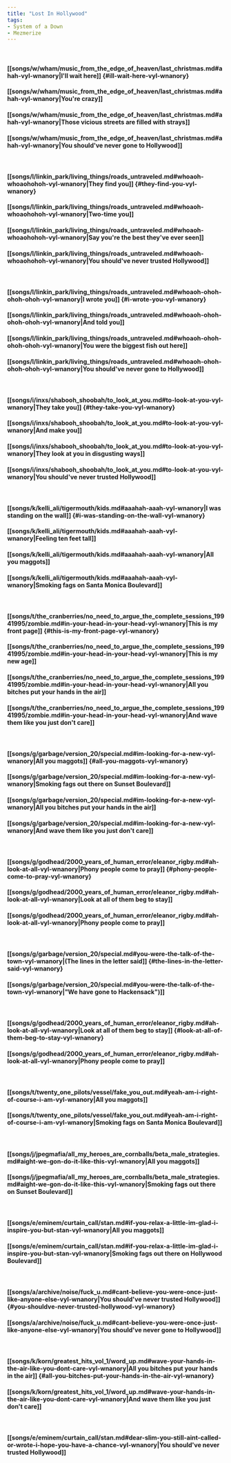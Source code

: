 ```yaml
---
title: "Lost In Hollywood"
tags:
- System of a Down
- Mezmerize
---
```

&nbsp;
#### [[songs/w/wham/music_from_the_edge_of_heaven/last_christmas.md#ahah-vyl-wnanory|I'll wait here]] {#ill-wait-here-vyl-wnanory}
#### [[songs/w/wham/music_from_the_edge_of_heaven/last_christmas.md#ahah-vyl-wnanory|You're crazy]]
#### [[songs/w/wham/music_from_the_edge_of_heaven/last_christmas.md#ahah-vyl-wnanory|Those vicious streets are filled with strays]]
#### [[songs/w/wham/music_from_the_edge_of_heaven/last_christmas.md#ahah-vyl-wnanory|You should've never gone to Hollywood]]
&nbsp;
#### [[songs/l/linkin_park/living_things/roads_untraveled.md#whoaoh-whoaohohoh-vyl-wnanory|They find you]] {#they-find-you-vyl-wnanory}
#### [[songs/l/linkin_park/living_things/roads_untraveled.md#whoaoh-whoaohohoh-vyl-wnanory|Two-time you]]
#### [[songs/l/linkin_park/living_things/roads_untraveled.md#whoaoh-whoaohohoh-vyl-wnanory|Say you're the best they've ever seen]]
#### [[songs/l/linkin_park/living_things/roads_untraveled.md#whoaoh-whoaohohoh-vyl-wnanory|You should've never trusted Hollywood]]
&nbsp;
#### [[songs/l/linkin_park/living_things/roads_untraveled.md#whoaoh-ohoh-ohoh-ohoh-vyl-wnanory|I wrote you]] {#i-wrote-you-vyl-wnanory}
#### [[songs/l/linkin_park/living_things/roads_untraveled.md#whoaoh-ohoh-ohoh-ohoh-vyl-wnanory|And told you]]
#### [[songs/l/linkin_park/living_things/roads_untraveled.md#whoaoh-ohoh-ohoh-ohoh-vyl-wnanory|You were the biggest fish out here]]
#### [[songs/l/linkin_park/living_things/roads_untraveled.md#whoaoh-ohoh-ohoh-ohoh-vyl-wnanory|You should've never gone to Hollywood]]
&nbsp;
#### [[songs/i/inxs/shabooh_shoobah/to_look_at_you.md#to-look-at-you-vyl-wnanory|They take you]] {#they-take-you-vyl-wnanory}
#### [[songs/i/inxs/shabooh_shoobah/to_look_at_you.md#to-look-at-you-vyl-wnanory|And make you]]
#### [[songs/i/inxs/shabooh_shoobah/to_look_at_you.md#to-look-at-you-vyl-wnanory|They look at you in disgusting ways]]
#### [[songs/i/inxs/shabooh_shoobah/to_look_at_you.md#to-look-at-you-vyl-wnanory|You should've never trusted Hollywood]]
&nbsp;
#### [[songs/k/kelli_ali/tigermouth/kids.md#aaahah-aaah-vyl-wnanory|I was standing on the wall]] {#i-was-standing-on-the-wall-vyl-wnanory}
#### [[songs/k/kelli_ali/tigermouth/kids.md#aaahah-aaah-vyl-wnanory|Feeling ten feet tall]]
#### [[songs/k/kelli_ali/tigermouth/kids.md#aaahah-aaah-vyl-wnanory|All you maggots]]
#### [[songs/k/kelli_ali/tigermouth/kids.md#aaahah-aaah-vyl-wnanory|Smoking fags on Santa Monica Boulevard]]
&nbsp;
#### [[songs/t/the_cranberries/no_need_to_argue_the_complete_sessions_19941995/zombie.md#in-your-head-in-your-head-vyl-wnanory|This is my front page]] {#this-is-my-front-page-vyl-wnanory}
#### [[songs/t/the_cranberries/no_need_to_argue_the_complete_sessions_19941995/zombie.md#in-your-head-in-your-head-vyl-wnanory|This is my new age]]
#### [[songs/t/the_cranberries/no_need_to_argue_the_complete_sessions_19941995/zombie.md#in-your-head-in-your-head-vyl-wnanory|All you bitches put your hands in the air]]
#### [[songs/t/the_cranberries/no_need_to_argue_the_complete_sessions_19941995/zombie.md#in-your-head-in-your-head-vyl-wnanory|And wave them like you just don't care]]
&nbsp;
#### [[songs/g/garbage/version_20/special.md#im-looking-for-a-new-vyl-wnanory|All you maggots]] {#all-you-maggots-vyl-wnanory}
#### [[songs/g/garbage/version_20/special.md#im-looking-for-a-new-vyl-wnanory|Smoking fags out there on Sunset Boulevard]]
#### [[songs/g/garbage/version_20/special.md#im-looking-for-a-new-vyl-wnanory|All you bitches put your hands in the air]]
#### [[songs/g/garbage/version_20/special.md#im-looking-for-a-new-vyl-wnanory|And wave them like you just don't care]]
&nbsp;
#### [[songs/g/godhead/2000_years_of_human_error/eleanor_rigby.md#ah-look-at-all-vyl-wnanory|Phony people come to pray]] {#phony-people-come-to-pray-vyl-wnanory}
#### [[songs/g/godhead/2000_years_of_human_error/eleanor_rigby.md#ah-look-at-all-vyl-wnanory|Look at all of them beg to stay]]
#### [[songs/g/godhead/2000_years_of_human_error/eleanor_rigby.md#ah-look-at-all-vyl-wnanory|Phony people come to pray]]
&nbsp;
#### [[songs/g/garbage/version_20/special.md#you-were-the-talk-of-the-town-vyl-wnanory|(The lines in the letter said]] {#the-lines-in-the-letter-said-vyl-wnanory}
#### [[songs/g/garbage/version_20/special.md#you-were-the-talk-of-the-town-vyl-wnanory|"We have gone to Hackensack")]]
&nbsp;
#### [[songs/g/godhead/2000_years_of_human_error/eleanor_rigby.md#ah-look-at-all-vyl-wnanory|Look at all of them beg to stay]] {#look-at-all-of-them-beg-to-stay-vyl-wnanory}
#### [[songs/g/godhead/2000_years_of_human_error/eleanor_rigby.md#ah-look-at-all-vyl-wnanory|Phony people come to pray]]
&nbsp;
#### [[songs/t/twenty_one_pilots/vessel/fake_you_out.md#yeah-am-i-right-of-course-i-am-vyl-wnanory|All you maggots]]
#### [[songs/t/twenty_one_pilots/vessel/fake_you_out.md#yeah-am-i-right-of-course-i-am-vyl-wnanory|Smoking fags on Santa Monica Boulevard]]
&nbsp;
#### [[songs/j/jpegmafia/all_my_heroes_are_cornballs/beta_male_strategies.md#aight-we-gon-do-it-like-this-vyl-wnanory|All you maggots]]
#### [[songs/j/jpegmafia/all_my_heroes_are_cornballs/beta_male_strategies.md#aight-we-gon-do-it-like-this-vyl-wnanory|Smoking fags out there on Sunset Boulevard]]
&nbsp;
#### [[songs/e/eminem/curtain_call/stan.md#if-you-relax-a-little-im-glad-i-inspire-you-but-stan-vyl-wnanory|All you maggots]]
#### [[songs/e/eminem/curtain_call/stan.md#if-you-relax-a-little-im-glad-i-inspire-you-but-stan-vyl-wnanory|Smoking fags out there on Hollywood Boulevard]]
&nbsp;
#### [[songs/a/archive/noise/fuck_u.md#cant-believe-you-were-once-just-like-anyone-else-vyl-wnanory|You should've never trusted Hollywood]] {#you-shouldve-never-trusted-hollywood-vyl-wnanory}
#### [[songs/a/archive/noise/fuck_u.md#cant-believe-you-were-once-just-like-anyone-else-vyl-wnanory|You should've never gone to Hollywood]]
&nbsp;
#### [[songs/k/korn/greatest_hits_vol_1/word_up.md#wave-your-hands-in-the-air-like-you-dont-care-vyl-wnanory|All you bitches put your hands in the air]] {#all-you-bitches-put-your-hands-in-the-air-vyl-wnanory}
#### [[songs/k/korn/greatest_hits_vol_1/word_up.md#wave-your-hands-in-the-air-like-you-dont-care-vyl-wnanory|And wave them like you just don't care]]
&nbsp;
#### [[songs/e/eminem/curtain_call/stan.md#dear-slim-you-still-aint-called-or-wrote-i-hope-you-have-a-chance-vyl-wnanory|You should've never trusted Hollywood]]
